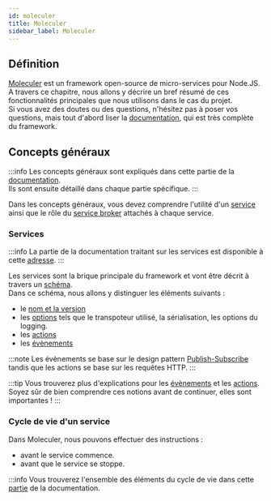 ```yaml
---
id: moleculer
title: Moleculer
sidebar_label: Moleculer
---
```


## Définition

[Moleculer](https://moleculer.services/) est un framework open-source de micro-services pour Node.JS.
A travers ce chapitre, nous allons y décrire un bref résumé de ces fonctionnalités principales que nous utilisons dans le cas du projet.  
Si vous avez des doutes ou des questions, n'hésitez pas à poser vos questions, mais tout d'abord liser la [documentation](https://moleculer.services/docs/0.14/), qui est très complète du framework.

## Concepts généraux

:::info
Les concepts généraux sont expliqués dans cette partie de la [documentation](https://moleculer.services/docs/0.14/concepts.html).  
Ils sont ensuite détaillé dans chaque partie spécifique.
:::

Dans les concepts généraux, vous devez comprendre l'utilité d'un [service](https://moleculer.services/docs/0.14/concepts.html#Service) ainsi que le rôle du [service broker](https://moleculer.services/docs/0.14/concepts.html#Service-Broker) attachés à chaque service.

### Services

:::info
La partie de la documentation traitant sur les services est disponible à cette [adresse](https://moleculer.services/docs/0.14/services.html).
:::

Les services sont la brique principale du framework et vont être décrit à travers un [schéma](https://moleculer.services/docs/0.14/services.html#Schema).  
Dans ce schéma, nous allons y distinguer les éléments suivants :
- le [nom et la version](https://moleculer.services/docs/0.14/services.html#Base-properties)
- les [options](https://moleculer.services/docs/0.14/services.html#Settings) tels que le transpoteur utilisé, la sérialisation, les options du logging.
- les [actions](https://moleculer.services/docs/0.14/services.html#Actions)
- les [évènements](https://moleculer.services/docs/0.14/services.html#Events)

:::note
Les évènements se base sur le design pattern [Publish-Subscribe](https://fr.wikipedia.org/wiki/Publish-subscribe) tandis que les actions se base sur les requêtes HTTP.
:::

:::tip 
Vous trouverez plus d'explications pour les [évènements](https://moleculer.services/docs/0.14/events.html) et les [actions](https://moleculer.services/docs/0.14/actions.html).  
Soyez sûr de bien comprendre ces notions avant de continuer, elles sont importantes !
:::

### Cycle de vie d'un service

Dans Moleculer, nous pouvons effectuer des instructions :
- avant le service commence.
- avant que le service se stoppe.

:::info
Vous trouverez l'ensemble des éléments du cycle de vie dans cette [partie](https://moleculer.services/docs/0.14/lifecycle.html) de la documentation.
